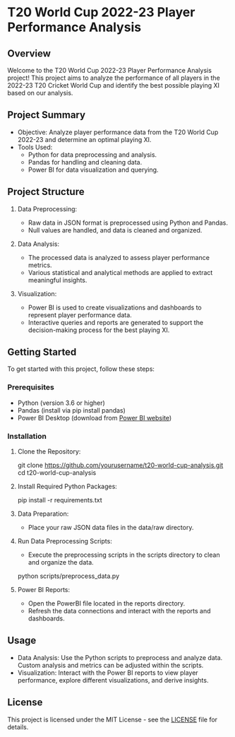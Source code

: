 # T20 World Cup 2022-23 Player Performance Analysis

## Overview

Welcome to the T20 World Cup 2022-23 Player Performance Analysis project! This project aims to analyze the performance of all players in the 2022-23 T20 Cricket World Cup and identify the best possible playing XI based on our analysis. 

## Project Summary

- Objective: Analyze player performance data from the T20 World Cup 2022-23 and determine an optimal playing XI.
- Tools Used:
  - Python for data preprocessing and analysis.
  - Pandas for handling and cleaning data.
  - Power BI for data visualization and querying.

## Project Structure

1. Data Preprocessing:
   - Raw data in JSON format is preprocessed using Python and Pandas.
   - Null values are handled, and data is cleaned and organized.

2. Data Analysis:
   - The processed data is analyzed to assess player performance metrics.
   - Various statistical and analytical methods are applied to extract meaningful insights.

3. Visualization:
   - Power BI is used to create visualizations and dashboards to represent player performance data.
   - Interactive queries and reports are generated to support the decision-making process for the best playing XI.

## Getting Started

To get started with this project, follow these steps:

### Prerequisites

- Python (version 3.6 or higher)
- Pandas (install via pip install pandas)
- Power BI Desktop (download from [Power BI website](https://powerbi.microsoft.com/))

### Installation

1. Clone the Repository:

   
   git clone https://github.com/yourusername/t20-world-cup-analysis.git
   cd t20-world-cup-analysis
   

2. Install Required Python Packages:

   
   pip install -r requirements.txt
   

3. Data Preparation:
   - Place your raw JSON data files in the data/raw directory.

4. Run Data Preprocessing Scripts:
   - Execute the preprocessing scripts in the scripts directory to clean and organize the data.
   
   
   python scripts/preprocess_data.py
   

5. Power BI Reports:
   - Open the PowerBI file located in the reports directory.
   - Refresh the data connections and interact with the reports and dashboards.

## Usage

- Data Analysis: Use the Python scripts to preprocess and analyze data. Custom analysis and metrics can be adjusted within the scripts.
- Visualization: Interact with the Power BI reports to view player performance, explore different visualizations, and derive insights.


## License

This project is licensed under the MIT License - see the [LICENSE](LICENSE) file for details.
